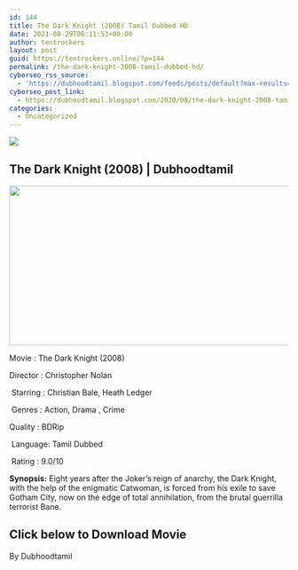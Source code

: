 ```yaml
---
id: 144
title: The Dark Knight (2008) Tamil Dubbed HD
date: 2021-08-29T06:11:53+00:00
author: tentrockers
layout: post
guid: https://tentrockers.online/?p=144
permalink: /the-dark-knight-2008-tamil-dubbed-hd/
cyberseo_rss_source:
  - 'https://dubhoodtamil.blogspot.com/feeds/posts/default?max-results=150&start-index=151'
cyberseo_post_link:
  - https://dubhoodtamil.blogspot.com/2020/08/the-dark-knight-2008-tamil-dubbed-hd.html
categories:
  - Uncategorized
---
```

<div class="media_block">
  <img src="https://1.bp.blogspot.com/-T8lnZpAQDmo/Xy0t0JLqy7I/AAAAAAAAB8M/gJQY1rye7vAX_0IUrnyiLoHoFz1fUxN7ACNcBGAsYHQ/s72-w513-h288-c/97%2BA.jpg" class="media_thumbnail" />
</div>

## **<span>The Dark Knight (2008) | Dubhoodtamil</span>**

<div class="separator">
  <a href="https://1.bp.blogspot.com/-T8lnZpAQDmo/Xy0t0JLqy7I/AAAAAAAAB8M/gJQY1rye7vAX_0IUrnyiLoHoFz1fUxN7ACNcBGAsYHQ/s1366/97%2BA.jpg" imageanchor="1"><img loading="lazy" border="0" data-original-height="768" data-original-width="1366" height="288" src="https://1.bp.blogspot.com/-T8lnZpAQDmo/Xy0t0JLqy7I/AAAAAAAAB8M/gJQY1rye7vAX_0IUrnyiLoHoFz1fUxN7ACNcBGAsYHQ/w513-h288/97%2BA.jpg" width="513" /></a>
</div>

Movie	<span></span>:	<span></span>The Dark Knight (2008)

<div readability="21">
  Director<span> </span>:<span> </span>Christopher Nolan</p> 
  
  <p>
    &nbsp;Starring<span> </span>:<span> </span>Christian Bale,&nbsp;Heath Ledger
  </p>
  
  <p>
    &nbsp;Genres<span> </span>:<span> </span>Action, Drama , Crime
  </p>
  
  <p>
    Quality<span> </span>:<span> </span>BDRip
  </p>
  
  <p>
    &nbsp;Language:<span> </span>Tamil Dubbed
  </p>
  
  <p>
    &nbsp;Rating<span> </span>:<span> 9.0</span>/10
  </p>
  
  <p>
    <b>Synopsis:</b> Eight years after the Joker&#8217;s reign of anarchy, the Dark Knight, with the help of the enigmatic Catwoman, is forced from his exile to save Gotham City, now on the edge of total annihilation, from the brutal guerrilla terrorist Bane.
  </p>
</div>

## <span><b>Click below to Download Movie</b></span>

By Dubhoodtamil